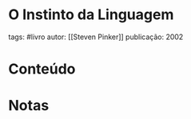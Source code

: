# O Instinto da Linguagem
tags: #livro 
autor: [[Steven Pinker]]
publicação: 2002

# Conteúdo
# Notas